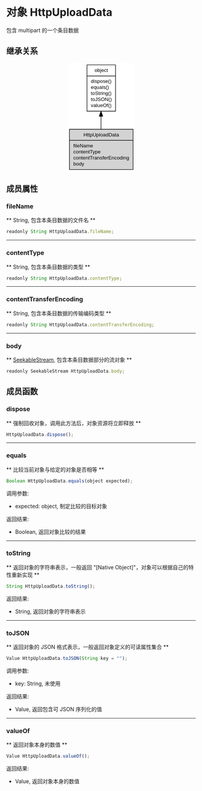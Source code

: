 # 对象 HttpUploadData
包含 multipart 的一个条目数据

## 继承关系
<div style="text-align: center;"><svg width="135pt" height="216pt" viewBox="0.00 0.00 135.00 216.00" xmlns="http://www.w3.org/2000/svg" xmlns:xlink="http://www.w3.org/1999/xlink">
<g id="graph0" class="graph" transform="scale(1 1) rotate(0) translate(4 212)">
<title>%0</title>
<polygon fill="#ffffff" stroke="transparent" points="-4,4 -4,-212 131,-212 131,4 -4,4"/>
<!-- object -->
<g id="node1" class="node">
<title>object</title>
<g id="a_node1"><a xlink:href="object.md" xlink:title="object">
<polygon fill="#ffffff" stroke="transparent" points="35,-116 35,-208 92,-208 92,-116 35,-116"/>
<polygon fill="none" stroke="#000000" points="35.5,-186 35.5,-208 92.5,-208 92.5,-186 35.5,-186"/>
<text text-anchor="start" x="50.6625" y="-194" font-family="Helvetica,sans-Serif" font-size="10.00" fill="#000000">object</text>
<polygon fill="none" stroke="#000000" points="35.5,-116 35.5,-186 92.5,-186 92.5,-116 35.5,-116"/>
<text text-anchor="start" x="40.5" y="-172" font-family="Helvetica,sans-Serif" font-size="10.00" fill="#000000"> dispose()</text>
<text text-anchor="start" x="40.5" y="-160" font-family="Helvetica,sans-Serif" font-size="10.00" fill="#000000"> equals()</text>
<text text-anchor="start" x="40.5" y="-148" font-family="Helvetica,sans-Serif" font-size="10.00" fill="#000000"> toString()</text>
<text text-anchor="start" x="40.5" y="-136" font-family="Helvetica,sans-Serif" font-size="10.00" fill="#000000"> toJSON()</text>
<text text-anchor="start" x="40.5" y="-124" font-family="Helvetica,sans-Serif" font-size="10.00" fill="#000000"> valueOf()</text>
</a>
</g>
</g>
<!-- HttpUploadData -->
<g id="node2" class="node">
<title>HttpUploadData</title>
<g id="a_node2"><a xlink:title="HttpUploadData">
<polygon fill="#d3d3d3" stroke="transparent" points="0,0 0,-80 127,-80 127,0 0,0"/>
<polygon fill="none" stroke="#000000" points=".5,-58 .5,-80 127.5,-80 127.5,-58 .5,-58"/>
<text text-anchor="start" x="28.437" y="-66" font-family="Helvetica,sans-Serif" font-size="10.00" fill="#000000">HttpUploadData</text>
<polygon fill="none" stroke="#000000" points=".5,0 .5,-58 127.5,-58 127.5,0 .5,0"/>
<text text-anchor="start" x="5.5" y="-44" font-family="Helvetica,sans-Serif" font-size="10.00" fill="#000000"> fileName</text>
<text text-anchor="start" x="5.5" y="-32" font-family="Helvetica,sans-Serif" font-size="10.00" fill="#000000"> contentType</text>
<text text-anchor="start" x="5.5" y="-20" font-family="Helvetica,sans-Serif" font-size="10.00" fill="#000000"> contentTransferEncoding</text>
<text text-anchor="start" x="5.5" y="-8" font-family="Helvetica,sans-Serif" font-size="10.00" fill="#000000"> body</text>
</a>
</g>
</g>
<!-- object&#45;&gt;HttpUploadData -->
<g id="edge1" class="edge">
<title>object-&gt;HttpUploadData</title>
<path fill="none" stroke="#000000" d="M63.5,-105.8267C63.5,-97.1786 63.5,-88.4003 63.5,-80.193"/>
<polygon fill="#000000" stroke="#000000" points="60.0001,-105.877 63.5,-115.877 67.0001,-105.8771 60.0001,-105.877"/>
</g>
</g>
</svg></div>

## 成员属性
        
### fileName
** String, 包含本条目数据的文件名 **
```JavaScript
readonly String HttpUploadData.fileName;
```

--------------------------
### contentType
** String, 包含本条目数据的类型 **
```JavaScript
readonly String HttpUploadData.contentType;
```

--------------------------
### contentTransferEncoding
** String, 包含本条目数据的传输编码类型 **
```JavaScript
readonly String HttpUploadData.contentTransferEncoding;
```

--------------------------
### body
** [SeekableStream](SeekableStream.md), 包含本条目数据部分的流对象 **
```JavaScript
readonly SeekableStream HttpUploadData.body;
```

## 成员函数
        
### dispose
** 强制回收对象，调用此方法后，对象资源将立即释放 **
```JavaScript
HttpUploadData.dispose();
```

--------------------------
### equals
** 比较当前对象与给定的对象是否相等 **
```JavaScript
Boolean HttpUploadData.equals(object expected);
```

调用参数:
* expected: object, 制定比较的目标对象

返回结果:
* Boolean, 返回对象比较的结果

--------------------------
### toString
** 返回对象的字符串表示，一般返回 "[Native Object]"，对象可以根据自己的特性重新实现 **
```JavaScript
String HttpUploadData.toString();
```

返回结果:
* String, 返回对象的字符串表示

--------------------------
### toJSON
** 返回对象的 JSON 格式表示，一般返回对象定义的可读属性集合 **
```JavaScript
Value HttpUploadData.toJSON(String key = "");
```

调用参数:
* key: String, 未使用

返回结果:
* Value, 返回包含可 JSON 序列化的值

--------------------------
### valueOf
** 返回对象本身的数值 **
```JavaScript
Value HttpUploadData.valueOf();
```

返回结果:
* Value, 返回对象本身的数值

